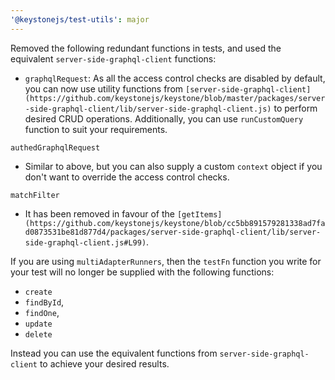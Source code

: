 ```yaml
---
'@keystonejs/test-utils': major
---
```


Removed the following redundant functions in tests, and used the equivalent `server-side-graphql-client` functions: 

- `graphqlRequest`: 
As all the access control checks are disabled by default, you can now use utility functions from `[server-side-graphql-client](https://github.com/keystonejs/keystone/blob/master/packages/server-side-graphql-client/lib/server-side-graphql-client.js)` to perform desired CRUD operations.
Additionally, you can use `runCustomQuery` function to suit your requirements.

`authedGraphqlRequest`
- Similar to above, but you can also supply a custom `context` object if you don't want to override the access control checks.

`matchFilter`
- It has been removed in favour of the `[getItems](https://github.com/keystonejs/keystone/blob/cc5bb891579281338ad7fad0873531be81d877d4/packages/server-side-graphql-client/lib/server-side-graphql-client.js#L99)`. 

If you are using `multiAdapterRunners`, then the `testFn` function you write for your test will no longer be supplied with the following functions:

- `create`
- `findById`,
- `findOne`,
- `update`
- `delete`

Instead you can use the equivalent functions from `server-side-graphql-client` to achieve your desired results.

